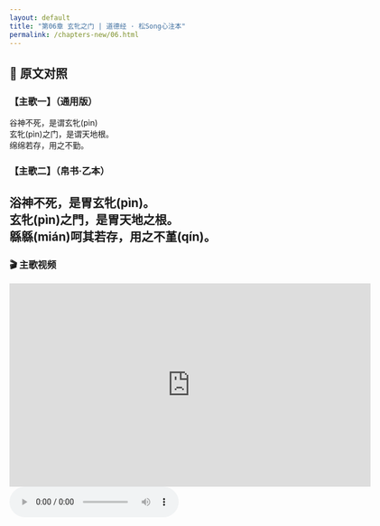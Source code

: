 ```yaml
---
layout: default
title: "第06章 玄牝之门 | 道德经 · 松Song心注本"
permalink: /chapters-new/06.html
---
```


## 📜 原文对照

### 【主歌一】（通用版）  
谷神不死，是谓玄牝(pìn)<br>
玄牝(pìn)之门，是谓天地根。<br>
绵绵若存，用之不勤。<br>

### 【主歌二】（帛书·乙本）  
浴神不死，是胃玄牝(pìn)。<br>
玄牝(pìn)之門，是胃天地之根。<br>
緜緜(mián)呵其若存，用之不堇(qín)。<br>
---

### 🎬 主歌视频 
<iframe
  src="https://streamable.com/xtmhmq"
  width="640"
  height="360"
  frameborder="0"
  allowfullscreen>
</iframe><audio controls>
---

###  【引】  
什么是谷神？什么是玄牝？
分析《康熙字典》里对于谷的注解有两层含义：
其一，为“粟实”之谷，象征滋养、生养之源；
其二，为“虚空”之谷，如山谷凹陷，象征无中生有的容器。“神”，既指天神、自然之灵，
《说文》曰：“神，天神，引出万物者也”， 亦指内在灵明、变化之精，《玉篇》曰：“神，变化之精也，聪明也”。
“玄牝”是一个至妙的象征：“玄”，幽远深邃，不可名状；“牝”，雌性、母体、生育之门。
二者相合，即为“幽深而能生”的大道之门，是万物化生的起点，是道之根。
老子用“谷神不死，是谓玄牝”一句，道出了这个虚而不竭、生而不死的生命之门。
“谷”象天门：空虚能容，纳炁通天，是道气运行之门户。“神”通地门，地静藏灵，神与大地的能量相通的。
天动地静、阴阳常存，是以“谷神不死”喻道体不息之恒性。
玄牝正是阴阳未判之前那不动不生的中心，恰如盘古元神安居其间，未有一念波动。
一旦盘古有一念“我是谁？”，就开启了生万物的世界。谷神者，生之灵源也；玄牝者，道之根门也。

---

###  【悟】  
“天开于子，地辟于丑，人生于寅”，这句古语正是对天地初分、万物始生的象数揭示。
而老子所言：“谷神不死，是谓玄牝，玄牝之门，是谓天地之根”，正与此遥相呼应。
所谓“子丑”，不仅是地支时序中的交界，更是天地生成的时空门户。
在道家看来，人身即宇宙——对于人体而言，子丑所对应的方位，正是下丹田之所在。是性命之根、炁机之源。
陈撄宁道长在《道书摘要》中亦明确指出：“天开于子，地辟于丑”，可用以说明“玄牝”在丹田所居之象。
因此，“谷神不死，是谓玄牝”并非单指某个抽象之神，而是指那一处既藏先天之炁、又通天地之门的生化根源——即人体中的下丹田，气之根、命之门。
这背后，实已暗藏了古人对时间、方位、气机与人身内景的高度统一认知。
修炼者若于子时打坐守中、静守丹田，便是顺应天地初开之气，于一呼一吸之间，于无为之中，身中再演“天开地辟”的生化始源。
天地有门，人身亦有门。能守玄牝之门者，即通天地之根；守“谷”者通天，藏“神”者通道。
那处“若存若无”的微妙之门，不在外境，不在形式，而在于“无欲而静”的本心。
守之，则神不耗、精不竭，气自归元；忘之，则神驰形散、失其本根。
故曰：用之不堇者，道也；能守其门者，神也。

---

###  【诗】  
《守牝之門》 · 青隐子  
谷神绵绵不死声，牝门幽隐化生成。<br>
若有若无非有取，似断似续道自生。<br>
不用为功常自在，无为乃是妙中真。<br>
若人守此元始地，天地根中见我身。<br>

---

###  【字词解义】 
◎  玄牝：玄：黑而深远，幽微不可测。古人以黑为“道”的颜色，如玄天、玄武。指“道体”、“无极”、宇宙未判之源。牝：雌性、母体，专指动物中的“母”（对：牡）。也泛指“阴性”、“生育之门”， 指“天地生门”“万物母体”“生化之源”，即道的“阴性功能”。 “玄牝”合起来，意指：“深邃幽微之生门”，亦即“道体之所出、万物之所归”。<br>
◎ 緜緜mián mián：简体：绵绵。在诸多道家内丹典籍中，“緜緜”常与“气机”、“呼吸”、“神守”相关，指“炁息绵绵、无断无滞”，是高层次静功中的自然状态。<br>
◎  堇qín：古文中常见用“堇”通“尽”， 《广雅》卷一：“堇，竭也。” —— 明确将“堇”解释为“竭尽、用完”。 郭璞《注〈尔雅〉》：“堇，犹尽也。”<br>

---


> ⛰️ 本章标题为松Song所拟，原文无章名，仅作导航参考。



